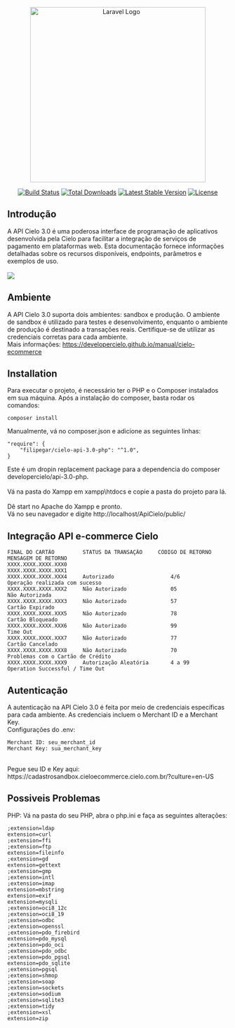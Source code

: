 <p align="center"><a href="https://laravel.com" target="_blank"><img src="https://raw.githubusercontent.com/laravel/art/master/logo-lockup/5%20SVG/2%20CMYK/1%20Full%20Color/laravel-logolockup-cmyk-red.svg" width="400" alt="Laravel Logo"></a></p>

<p align="center">
<a href="https://github.com/laravel/framework/actions"><img src="https://github.com/laravel/framework/workflows/tests/badge.svg" alt="Build Status"></a>
<a href="https://packagist.org/packages/laravel/framework"><img src="https://img.shields.io/packagist/dt/laravel/framework" alt="Total Downloads"></a>
<a href="https://packagist.org/packages/laravel/framework"><img src="https://img.shields.io/packagist/v/laravel/framework" alt="Latest Stable Version"></a>
<a href="https://packagist.org/packages/laravel/framework"><img src="https://img.shields.io/packagist/l/laravel/framework" alt="License"></a>
</p>

## Introdução

A API Cielo 3.0 é uma poderosa interface de programação de aplicativos desenvolvida pela Cielo para facilitar a integração de serviços de pagamento em plataformas web. Esta documentação fornece informações detalhadas sobre os recursos disponíveis, endpoints, parâmetros e exemplos de uso.
<br>
<br>
<img src="https://github.com/Kayquin/ApiCielo/assets/104329791/d4a41ad9-2f69-4af1-9c5f-7df6f2288eca" />

## Ambiente

A API Cielo 3.0 suporta dois ambientes: sandbox e produção. O ambiente de sandbox é utilizado para testes e desenvolvimento, enquanto o ambiente de produção é destinado a transações reais. Certifique-se de utilizar as credenciais corretas para cada ambiente.
<br>
Mais informações: https://developercielo.github.io/manual/cielo-ecommerce

## Installation
Para executar  o projeto, é necessário ter o PHP e o Composer instalados em sua máquina. Após a instalação do composer, basta rodar os comandos:
```
composer install
```
Manualmente, vá no composer.json e adicione as seguintes linhas:
```
"require": {
    "filipegar/cielo-api-3.0-php": "^1.0",
}
```
Este é um dropin replacement package para a dependencia do composer developercielo/api-3.0-php.
<br>
<br>
Vá na pasta do Xampp em xampp\htdocs e copie a pasta do projeto para lá.<br>
<br>
Dê start no Apache do Xampp e pronto.<br>
Vá no seu navegador e digite http://localhost/ApiCielo/public/

## Integração API e-commerce Cielo
```
FINAL DO CARTÃO	        STATUS DA TRANSAÇÃO	    CÓDIGO DE RETORNO	    MENSAGEM DE RETORNO
XXXX.XXXX.XXXX.XXX0
XXXX.XXXX.XXXX.XXX1
XXXX.XXXX.XXXX.XXX4	    Autorizado	                4/6	                   Operação realizada com sucesso
XXXX.XXXX.XXXX.XXX2	    Não Autorizado	            05	                   Não Autorizada
XXXX.XXXX.XXXX.XXX3	    Não Autorizado	            57	                   Cartão Expirado
XXXX.XXXX.XXXX.XXX5	    Não Autorizado	            78	                   Cartão Bloqueado
XXXX.XXXX.XXXX.XXX6	    Não Autorizado	            99	                   Time Out
XXXX.XXXX.XXXX.XXX7 	Não Autorizado	            77	                   Cartão Cancelado
XXXX.XXXX.XXXX.XXX8	    Não Autorizado	            70	                   Problemas com o Cartão de Crédito
XXXX.XXXX.XXXX.XXX9	    Autorização Aleatória	    4 a 99	               Operation Successful / Time Out
```
## Autenticação

A autenticação na API Cielo 3.0 é feita por meio de credenciais específicas para cada ambiente. As credenciais incluem o Merchant ID e a Merchant Key.<br>
Configurações do .env:
```
Merchant ID: seu_merchant_id
Merchant Key: sua_merchant_key
```
<br>
Pegue seu ID e Key aqui: https://cadastrosandbox.cieloecommerce.cielo.com.br/?culture=en-US
<br>

## Possiveis Problemas
PHP: Vá na pasta do seu PHP, abra o php.ini e faça as seguintes alterações:
```
;extension=ldap
extension=curl
;extension=ffi
;extension=ftp
extension=fileinfo
;extension=gd
extension=gettext
;extension=gmp
;extension=intl
;extension=imap
extension=mbstring
extension=exif
extension=mysqli
;extension=oci8_12c
;extension=oci8_19
;extension=odbc
;extension=openssl
;extension=pdo_firebird
extension=pdo_mysql
;extension=pdo_oci
;extension=pdo_odbc
;extension=pdo_pgsql
extension=pdo_sqlite
;extension=pgsql
;extension=shmop
;extension=soap
;extension=sockets
;extension=sodium
;extension=sqlite3
;extension=tidy
;extension=xsl
extension=zip
```
